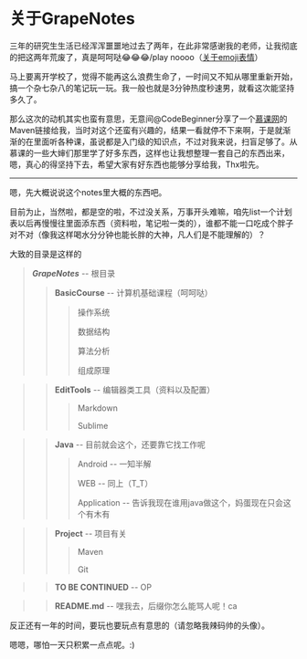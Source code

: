 # 关于GrapeNotes
三年的研究生生活已经浑浑噩噩地过去了两年，在此非常感谢我的老师，让我彻底的把这两年荒废了，真是呵呵哒:joy::joy::joy:/play noooo（[关于emoji表情](http://www.emoji-cheat-sheet.com/)）

马上要离开学校了，觉得不能再这么浪费生命了，一时间又不知从哪里重新开始，搞一个杂七杂八的笔记玩一玩。我一般也就是3分钟热度秒速男，就看这次能坚持多久了。

那么这次的动机其实也蛮有意思，无意间@CodeBeginner分享了一个[慕课网](http://www.imooc.com/learn/443)的Maven链接给我，当时对这个还蛮有兴趣的，结果一看就停不下来啊，于是就渐渐的在里面听各种课，虽说都是入门级的知识点，不过对我来说，扫盲足够了。从慕课的一些大婶们那里学了好多东西，这样也让我想整理一套自己的东西出来，嗯，真心的得坚持下去，希望大家有好东西也能够分享给我，Thx啦先。

---

嗯，先大概说说这个notes里大概的东西吧。

目前为止，当然啦，都是空的啦，不过没关系，万事开头难嘛，咱先list一个计划表以后再慢慢往里面添东西（资料啦，笔记啦一类的），谁都不能一口吃成个胖子对不对（像我这样喝水分分钟也能长胖的大神，凡人们是不能理解的）？

大致的目录是这样的
> *__GrapeNotes__*  -- 根目录
> 
>> **BasicCourse** -- 计算机基础课程（呵呵哒）
>> 
>>> 操作系统
>>> 
>>> 数据结构
>>> 
>>> 算法分析
>>> 
>>> 组成原理

>> **EditTools** -- 编辑器类工具（资料以及配置）
>> 
>>> Markdown 
>>> 
>>> Sublime 

>> **Java** -- 目前就会这个，还要靠它找工作呢
>> 
>>> Android -- 一知半解
>>> 
>>> WEB  -- 同上（T_T）
>>> 
>>> Application -- 告诉我现在谁用java做这个，妈蛋现在只会这个有木有

>> **Project** -- 项目有关
>>> 
>>> Maven
>>> 
>>> Git  

>> **TO BE CONTINUED** -- OP

>> **README.md** -- 嘿我去，后缀你怎么能骂人呢！ca

 
反正还有一年的时间，要玩也要玩点有意思的（请忽略我辣码帅的头像）。

嗯嗯，哪怕一天只积累一点点呢。:)

